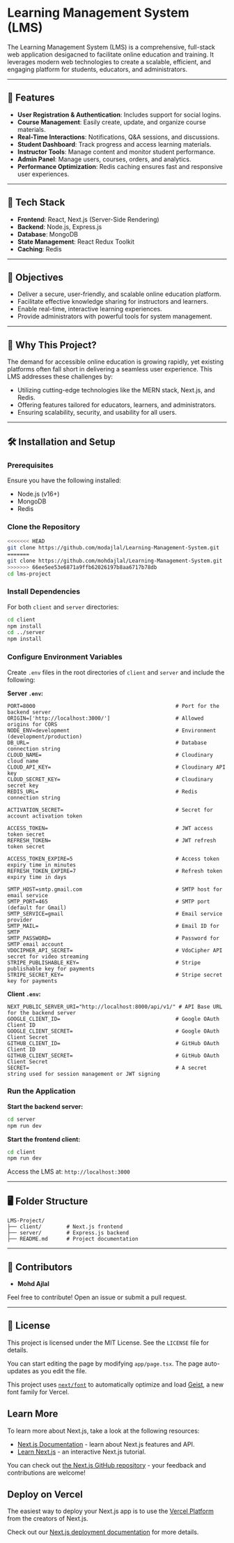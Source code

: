 


# Learning Management System (LMS)

The Learning Management System (LMS) is a comprehensive, full-stack web application desigacned to facilitate online education and training. It leverages modern web technologies to create a scalable, efficient, and engaging platform for students, educators, and administrators.

---

## 🚀 Features

- **User Registration & Authentication**: Includes support for social logins.
- **Course Management**: Easily create, update, and organize course materials.
- **Real-Time Interactions**: Notifications, Q&A sessions, and discussions.
- **Student Dashboard**: Track progress and access learning materials.
- **Instructor Tools**: Manage content and monitor student performance.
- **Admin Panel**: Manage users, courses, orders, and analytics.
- **Performance Optimization**: Redis caching ensures fast and responsive user experiences.

---

## 📂 Tech Stack

- **Frontend**: React, Next.js (Server-Side Rendering)
- **Backend**: Node.js, Express.js
- **Database**: MongoDB
- **State Management**: React Redux Toolkit
- **Caching**: Redis

---

## 🎯 Objectives

- Deliver a secure, user-friendly, and scalable online education platform.
- Facilitate effective knowledge sharing for instructors and learners.
- Enable real-time, interactive learning experiences.
- Provide administrators with powerful tools for system management.

---

## 🌟 Why This Project?

The demand for accessible online education is growing rapidly, yet existing platforms often fall short in delivering a seamless user experience. This LMS addresses these challenges by:

- Utilizing cutting-edge technologies like the MERN stack, Next.js, and Redis.
- Offering features tailored for educators, learners, and administrators.
- Ensuring scalability, security, and usability for all users.

---

## 🛠️ Installation and Setup

### Prerequisites
Ensure you have the following installed:
- Node.js (v16+)
- MongoDB
- Redis

### Clone the Repository
```bash
<<<<<<< HEAD
git clone https://github.com/modajlal/Learning-Management-System.git
=======
git clone https://github.com/mohdajlal/Learning-Management-System.git
>>>>>>> 66ee5ee53e6871a9ffb62026197b8aa6717b78db
cd lms-project
```

### Install Dependencies
For both `client` and `server` directories:
```bash
cd client
npm install
cd ../server
npm install
```

### Configure Environment Variables
Create `.env` files in the root directories of `client` and `server` and include the following:

**Server `.env`:**
```
PORT=8000                                             # Port for the backend server
ORIGIN=['http://localhost:3000/']                     # Allowed origins for CORS
NODE_ENV=development                                  # Environment (development/production)
DB_URL=                                               # Database connection string
CLOUD_NAME=                                           # Cloudinary cloud name
CLOUD_API_KEY=                                        # Cloudinary API key
CLOUD_SECRET_KEY=                                     # Cloudinary secret key
REDIS_URL=                                            # Redis connection string

ACTIVATION_SECRET=                                    # Secret for account activation token

ACCESS_TOKEN=                                         # JWT access token secret
REFRESH_TOKEN=                                        # JWT refresh token secret

ACCESS_TOKEN_EXPIRE=5                                 # Access token expiry time in minutes
REFRESH_TOKEN_EXPIRE=7                                # Refresh token expiry time in days

SMTP_HOST=smtp.gmail.com                              # SMTP host for email service
SMTP_PORT=465                                         # SMTP port (default for Gmail)
SMTP_SERVICE=gmail                                    # Email service provider
SMTP_MAIL=                                            # Email ID for SMTP
SMTP_PASSWORD=                                        # Password for SMTP email account
VDOCIPHER_API_SECRET=                                 # VdoCipher API secret for video streaming
STRIPE_PUBLISHABLE_KEY=                               # Stripe publishable key for payments
STRIPE_SECRET_KEY=                                    # Stripe secret key for payments
```

**Client `.env`:**
```
NEXT_PUBLIC_SERVER_URI="http://localhost:8000/api/v1/" # API Base URL for the backend server
GOOGLE_CLIENT_ID=                                     # Google OAuth Client ID
GOOGLE_CLIENT_SECRET=                                 # Google OAuth Client Secret
GITHUB_CLIENT_ID=                                     # GitHub OAuth Client ID
GITHUB_CLIENT_SECRET=                                 # GitHub OAuth Client Secret
SECRET=                                               # A secret string used for session management or JWT signing
```

### Run the Application
**Start the backend server:**
```bash
cd server
npm run dev
```

**Start the frontend client:**
```bash
cd client
npm run dev
```

Access the LMS at: `http://localhost:3000`

---

## 🖥️ Folder Structure

```plaintext
LMS-Project/
├── client/        # Next.js frontend
├── server/        # Express.js backend
├── README.md      # Project documentation
```

---

## 🤝 Contributors

- **Mohd Ajlal** 

Feel free to contribute! Open an issue or submit a pull request.

---

## 📄 License

This project is licensed under the MIT License. See the `LICENSE` file for details.


You can start editing the page by modifying `app/page.tsx`. The page auto-updates as you edit the file.

This project uses [`next/font`](https://nextjs.org/docs/app/building-your-application/optimizing/fonts) to automatically optimize and load [Geist](https://vercel.com/font), a new font family for Vercel.

## Learn More

To learn more about Next.js, take a look at the following resources:

- [Next.js Documentation](https://nextjs.org/docs) - learn about Next.js features and API.
- [Learn Next.js](https://nextjs.org/learn) - an interactive Next.js tutorial.

You can check out [the Next.js GitHub repository](https://github.com/vercel/next.js) - your feedback and contributions are welcome!

## Deploy on Vercel

The easiest way to deploy your Next.js app is to use the [Vercel Platform](https://vercel.com/new?utm_medium=default-template&filter=next.js&utm_source=create-next-app&utm_campaign=create-next-app-readme) from the creators of Next.js.

Check out our [Next.js deployment documentation](https://nextjs.org/docs/app/building-your-application/deploying) for more details.
